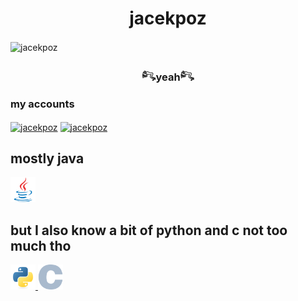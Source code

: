<h1 align="center">jacekpoz</h1>
<! --a href="https://github.com/jacekpoz" target="blank"><img align="center" src="https://avatars.githubusercontent.com/u/64381190?v=4" alt="jacekpoz" height="20" width="20" /></a -->
<h3 align="center">𓀐yeah𓀐</h3>

<h3 align="left">my accounts</h3>
<p align="left">
<a href="https://twitter.com/jacekpoz" target="blank"><img align="center" src="https://cdn.jsdelivr.net/npm/simple-icons@3.0.1/icons/twitter.svg" alt="jacekpoz" height="30" width="40" /></a>
<a href="https://www.youtube.com/c/jacekpoz" target="blank"><img align="center" src="https://cdn.jsdelivr.net/npm/simple-icons@3.0.1/icons/youtube.svg" alt="jacekpoz" height="30" width="40" /></a>
</p>

<p align="left"> <h2 align="left">mostly java</h2> <a href="https://www.java.com" target="_blank"> <img src="https://raw.githubusercontent.com/devicons/devicon/master/icons/java/java-original.svg" alt="java" width="40" height="40"/> </a> <h2 align="left">but I also know a bit of python and c not too much tho</h2> <a href="https://www.python.org" target="_blank"> <img src="https://raw.githubusercontent.com/devicons/devicon/master/icons/python/python-original.svg" alt="python" width="40" height="40"/> </a> <a href="https://www.cprogramming.com/" target="_blank"> <img src="https://raw.githubusercontent.com/devicons/devicon/master/icons/c/c-original.svg" alt="c" width="40" height="40"/> </a>   </p>
